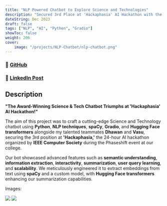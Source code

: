 ```yaml
---
title: "NLP Powered Chatbot to Explore Science and Technologies"
description: "Secured 3rd Place at 'Hackaphasia' AI Hackathon with the Advanced Science & Tech Chatbot!"
dateString: Dec 2023
draft: false
tags: ["NLP", "AI", "Python", "Gradio"]
showToc: false
weight: 206
cover:
    image: "/projects/NLP-Chatbot/nlp-chatbot.png"
--- 
```

### 🔗 [GitHub](https://github.com/VarsaGupta/NLP_Based_Chatbot)
### 🔗 [LinkedIn Post](https://www.linkedin.com/posts/varsa-gupta-027104265_hackaphasia-ieeecomputersociety-hackathonsuccess-activity-7141462890741440512-ySsN?utm_source=share&utm_medium=member_desktop)

## Description

**"The Award-Winning Science & Tech Chatbot Triumphs at 'Hackaphasia' AI Hackathon!"**

The aim of this project was to craft a cutting-edge Science and Technology chatbot using **Python**, **NLP techniques**, **spaCy**, **Gradio**, and **Hugging Face transformers** alongside my talented teammates **Dhawan** and **Vasu**, securing the 3rd position at **'Hackaphasia,'** the 24-hour AI hackathon organized by **IEEE Computer Society** during the Phaseshift event at our college.

Our bot showcased advanced features such as **semantic understanding**, **information extraction**, **interactivity**, **summarization**, **user query learning**, and **scalability**. We meticulously engineered it to extract embeddings from text using **spaCy** and a custom model, with **Hugging Face transformers** enhancing our summarization capabilities.

Images:

![](/projects/NLP-Chatbot/nlp-bot01.png)
![](/projects/NLP-Chatbot/bot02.png)